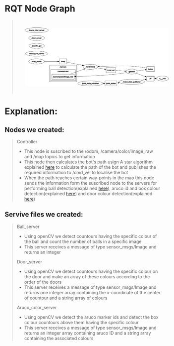 # RQT Node Graph
> <img src="../images/rosgraph.png" style="vertical-align:middle; padding:25px 25px 25px 25px" width="1000">
# Explanation:
## Nodes we created:
> Controller
> - This node is suscribed to the /odom, /camera/color/image_raw and /map topics to get information
> - This node then calculates the bot's path usign A star algorithm explained <a href="https://github.com/sid-5/ROS_VICHESTA/blob/master/docs/problem_statement.md">here</a> to calculate the path of the bot and publishes the required information to /cmd_vel to localise the bot
> - When the path reaches certain way-points in the mao this node sends the information form the suscribed node to the servers for performing ball detection(explained <a href="https://github.com/sid-5/ROS_VICHESTA/blob/master/docs/workflow1.md">here</a>), aruco id and box colour detection(explained <a href="https://github.com/sid-5/ROS_VICHESTA/blob/master/docs/workflow1.md">here</a>) and door colour detection(explained <a href="https://github.com/sid-5/ROS_VICHESTA/blob/master/docs/workflow1.md">here</a>)

## Servive files we created:
> Ball_server
> - Using openCV we detect countours having the specific colour of the ball and count the number of balls in a specific image
> - This server receives a message of type sensor_msgs/Image and returns an integer
> 
> Door_server
> - Using openCV we detect countours having the specific colour on the door and make an array of these colours according to the order of the doors
> - This server receives a message of type sensor_msgs/Image and returns one integer array containing the x-coordinate of the center of countour and a string array of colours
> 
> Aruco_color_server
> - Using openCV we detect the aruco marker ids and detect the box colour countours above them having the specific colour
> - This server receives a message of type sensor_msgs/Image and returns an integer array containing aruco ID and a string array containing the associated colours
